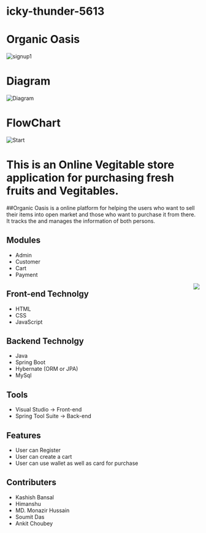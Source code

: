 # icky-thunder-5613
# Organic Oasis
![signup1](https://user-images.githubusercontent.com/110126989/236902446-f8ef4c41-f78e-4303-b137-ddb88c48fccc.jpg)

# Diagram
![Diagram](https://user-images.githubusercontent.com/25690078/236969385-21215e0e-5212-4897-945b-787071bba775.png)

# FlowChart
![Start](https://user-images.githubusercontent.com/25690078/236978805-b0b8e379-d328-4835-9e34-a72ba0a4a0cd.png)

# This is an Online Vegitable store  application for purchasing fresh fruits and Vegitables.
##Organic Oasis is a online platform for helping the users who want to sell their items into open market and those who want to purchase it from there. It tracks the and manages the information of both persons.
## Modules
- Admin
- Customer
- Cart
- Payment

<img align="right" src="https://user-images.githubusercontent.com/110126989/236896906-025ec4f7-2b58-49d6-88ce-025c5dc428fa.png" />

## Front-end Technolgy
 - HTML
 - CSS
 - JavaScript

## Backend Technolgy
- Java
- Spring Boot
- Hybernate (ORM or JPA)
- MySql

## Tools
- Visual Studio -> Front-end
- Spring Tool Suite -> Back-end

## Features
- User can Register
- User can create a cart
- User can use wallet as well as card for purchase


## Contributers
- Kashish Bansal
- Himanshu
- MD. Monazir Hussain
- Soumit Das
- Ankit Choubey

